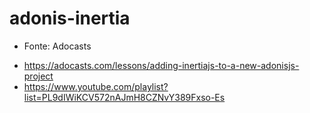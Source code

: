 # adonis-inertia

* Fonte: Adocasts
- https://adocasts.com/lessons/adding-inertiajs-to-a-new-adonisjs-project
- https://www.youtube.com/playlist?list=PL9dIWiKCV572nAJmH8CZNvY389Fxso-Es